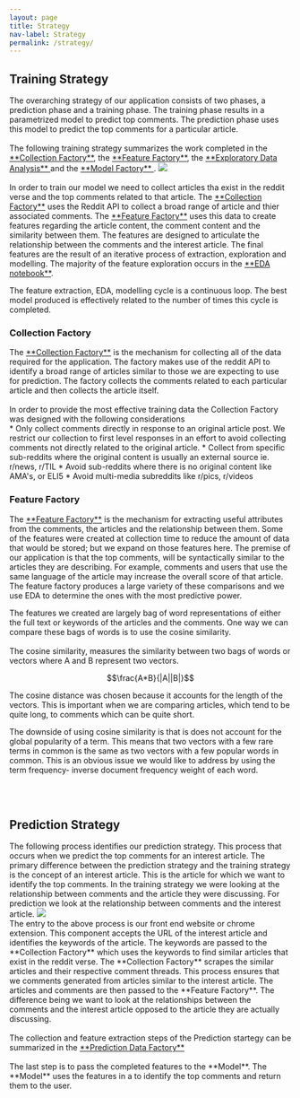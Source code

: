 ```yaml
---
layout: page
title: Strategy
nav-label: Strategy
permalink: /strategy/
---
```

<h2>Training Strategy</h2>
The overarching strategy of our application consists of two phases, a prediction phase and a training phase. The training phase results in a parametrized model to predict top comments. The prediction phase uses this model to predict the top comments for a particular article.
<br>
<br>
The following training strategy summarizes the work completed in the <a href="https://github.com/UKeeeM/CS109-Project-/blob/master/Collection%20Factory.ipynb">**Collection Factory**</a>, the <a href="https://github.com/UKeeeM/CS109-Project-/blob/master/Feature%20Factory.ipynb">**Feature Factory**</a>, the <a href="https://github.com/UKeeeM/CS109-Project-/blob/master/EDA.ipynb">**Exploratory Data Analysis** </a> and the <a href="https://github.com/UKeeeM/CS109-Project-/blob/master/Model.ipynb">**Model Factory** </a>.

<img src="../images/TrainingStrat.png">

<br>
<br>
In order to train our model we need to collect articles tha exist in the reddit verse and the top comments related to that article. The <a href="https://github.com/UKeeeM/CS109-Project-/blob/master/Collection%20Factory.ipynb">**Collection Factory**</a> uses the Reddit API to collect a broad range of article and thier associated comments. The <a href="https://github.com/UKeeeM/CS109-Project-/blob/master/Feature%20Factory.ipynb">**Feature Factory**</a> uses this data to create features regarding the article content, the comment content and the similarity between them. The features are designed to articulate the relationship between the comments and the interest article. The final features are the result of an iterative process of extraction, exploration and modelling. The majority of the feature exploration occurs in the <a href="https://github.com/UKeeeM/CS109-Project-/blob/master/EDA.ipynb"> **EDA notebook**</a>. 

The feature extraction, EDA, modelling cycle is a continuous loop. The best model produced is effectively related to the number of times this cycle is completed.
<br>
<h3>Collection Factory</h3>
The <a href="https://github.com/UKeeeM/CS109-Project-/blob/master/Collection%20Factory.ipynb">**Collection Factory**</a> is the mechanism for collecting all of the data required for the application. The factory makes use of the reddit API to identify a broad range of articles similar to those we are expecting to use for prediction. The factory collects the comments related to each particular article and then collects the article itself. 
<br>
<br>
In order to provide the most effective training data the Collection Factory was designed with the following considerations
<br>
* Only collect comments directly in response to an original article post. We restrict our collection to first level responses in an effort to avoid collecting comments not directly related to the original article.
* Collect from specific sub-reddits where the original content is usually an external source ie. r/news, r/TIL
* Avoid sub-reddits where there is no original content like AMA's, or ELI5
* Avoid multi-media subreddits like r/pics, r/videos

<h3>Feature Factory</h3>
The <a href="https://github.com/UKeeeM/CS109-Project-/blob/master/Feature%20Factory.ipynb">**Feature Factory**</a> is the mechanism for extracting useful attributes from the comments, the articles and the relationship between them. Some of the features were created at collection time to reduce the amount of data that would be stored; but we expand on those features here. The premise of our application is that the top comments, will be syntactically similar to the articles they are describing. For example, comments and users that use the same language of the article may increase the overall score of that article. The feature factory produces a large variety of these comparisons and we use EDA to determine the ones with the most predictive power.

The features we created are largely bag of word representations of either the full text or keywords of the articles and the comments. One way we can compare these bags of words is to use the cosine similarity. 
<br>
<br>
The cosine similarity, measures the similarity between two bags of words or vectors where A and B represent two vectors.  

$$\frac{A*B}{|A||B|}$$

The cosine distance was chosen because it accounts for the length of the vectors. This is important when we are comparing articles, which tend to be quite long, to comments which can be quite short. 

The downside of using cosine similarity is that is does not account for the global popularity of a term. This means that two vectors with a few rare terms in common is the same as two vectors with a few popular words in common. This is an obvious issue we would like to address by using the term frequency- inverse document frequency weight of each word. 

<br>
<br>

<h2>Prediction Strategy</h2>
The following process identifies our prediction strategy. This process that occurs when we predict the top comments for an interest article. The primary difference between the prediction strategy and the training strategy is the concept of an interest article. This is the article for which we want to identify the top comments. In the training strategy we were looking at the relationship between comments and the article they were discussing. For prediction we look at the relationship between comments and the interest article. 

<img src="../images/PredictionStrat.png">
<br>
The entry to the above process is our front end website or chrome extension. This component accepts the URL of the interest article and identifies the keywords of the article. The keywords are passed to the **Collection Factory** which uses the keywords to find similar articles that exist in the reddit verse. The **Collection Factory** scrapes the similar articles and their respective comment threads. This process ensures that we comments generated from articles similar to the interest article. The articles and comments are then passed to the **Feature Factory**. The difference being we want to look at the relationships between the comments and the interest article opposed to the article they are actually discussing. 
<br>
<br>
The collection and feature extraction steps of the Prediction startegy can be summarized in the <a href="https://github.com/UKeeeM/CS109-Project-/blob/master/Prediction%20Data%20Factory.ipynb">**Prediction Data Factory**</a>
<br>
<br>
The last step is to pass the completed features to the **Model**. The **Model**  uses the features in a to identify the top comments and return them to the user.
<br>
<br>


